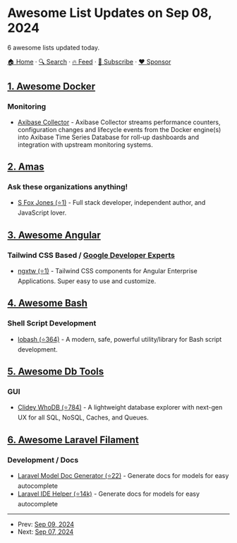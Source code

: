 # Awesome List Updates on Sep 08, 2024

6 awesome lists updated today.

[🏠 Home](/README.md) · [🔍 Search](https://www.trackawesomelist.com/search/) · [🔥 Feed](https://www.trackawesomelist.com/rss.xml) · [📮 Subscribe](https://trackawesomelist.us17.list-manage.com/subscribe?u=d2f0117aa829c83a63ec63c2f&id=36a103854c) · [❤️  Sponsor](https://github.com/sponsors/theowenyoung)



## [1. Awesome Docker](/content/veggiemonk/awesome-docker/README.md)

### Monitoring

*   [Axibase Collector](https://axibase.com/docs/axibase-collector/) - Axibase Collector streams performance counters, configuration changes and lifecycle events from the Docker engine(s) into Axibase Time Series Database for roll-up dashboards and integration with upstream monitoring systems.

## [2. Amas](/content/sindresorhus/amas/README.md)

### Ask these organizations anything!

*   [S Fox Jones (⭐1)](https://github.com/tj-commits/ama) - Full stack developer, independent author, and JavaScript lover.

## [3. Awesome Angular](/content/PatrickJS/awesome-angular/README.md)

### Tailwind CSS Based / [Google Developer Experts](https://developers.google.com/experts/all/technology/web-technologies)

*   [ngxtw (⭐1)](https://github.com/William-Mba/ngxtw) - Tailwind CSS components for Angular Enterprise Applications. Super easy to use and customize.

## [4. Awesome Bash](/content/awesome-lists/awesome-bash/README.md)

### Shell Script Development

*   [lobash (⭐364)](https://github.com/adoyle-h/lobash) - A modern, safe, powerful utility/library for Bash script development.

## [5. Awesome Db Tools](/content/mgramin/awesome-db-tools/README.md)

### GUI

*   [Clidey WhoDB (⭐784)](https://github.com/clidey/whodb) - A lightweight database explorer with next-gen UX for all SQL, NoSQL, Caches, and Queues.

## [6. Awesome Laravel Filament](/content/lightszentip/awesome-laravel-filament/README.md)

### Development / Docs

*   [Laravel Model Doc Generator (⭐22)](https://github.com/romanzipp/Laravel-Model-Doc) - Generate docs for models for easy autocomplete
*   [Laravel IDE Helper (⭐14k)](https://github.com/barryvdh/laravel-ide-helper) - Generate docs for models for easy autocomplete

---

- Prev: [Sep 09, 2024](/content/2024/09/09/README.md)
- Next: [Sep 07, 2024](/content/2024/09/07/README.md)